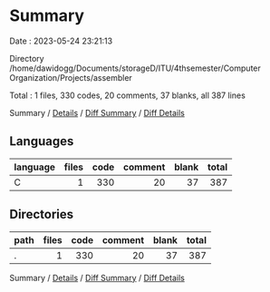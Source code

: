 # Summary

Date : 2023-05-24 23:21:13

Directory /home/dawidogg/Documents/storageD/ITU/4thsemester/Computer Organization/Projects/assembler

Total : 1 files,  330 codes, 20 comments, 37 blanks, all 387 lines

Summary / [Details](details.md) / [Diff Summary](diff.md) / [Diff Details](diff-details.md)

## Languages
| language | files | code | comment | blank | total |
| :--- | ---: | ---: | ---: | ---: | ---: |
| C | 1 | 330 | 20 | 37 | 387 |

## Directories
| path | files | code | comment | blank | total |
| :--- | ---: | ---: | ---: | ---: | ---: |
| . | 1 | 330 | 20 | 37 | 387 |

Summary / [Details](details.md) / [Diff Summary](diff.md) / [Diff Details](diff-details.md)